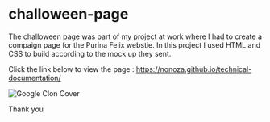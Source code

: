# challoween-page
The challoween page was part of my project at work where I had to create a compaign page for the Purina Felix webstie.
In this project I used HTML and CSS to build according to the mock up they sent. 

Click the link below to view the page :
https://nonoza.github.io/technical-documentation/

![Google Clon Cover](https://i.ibb.co/4mdwkZC/survey.png)

Thank you
